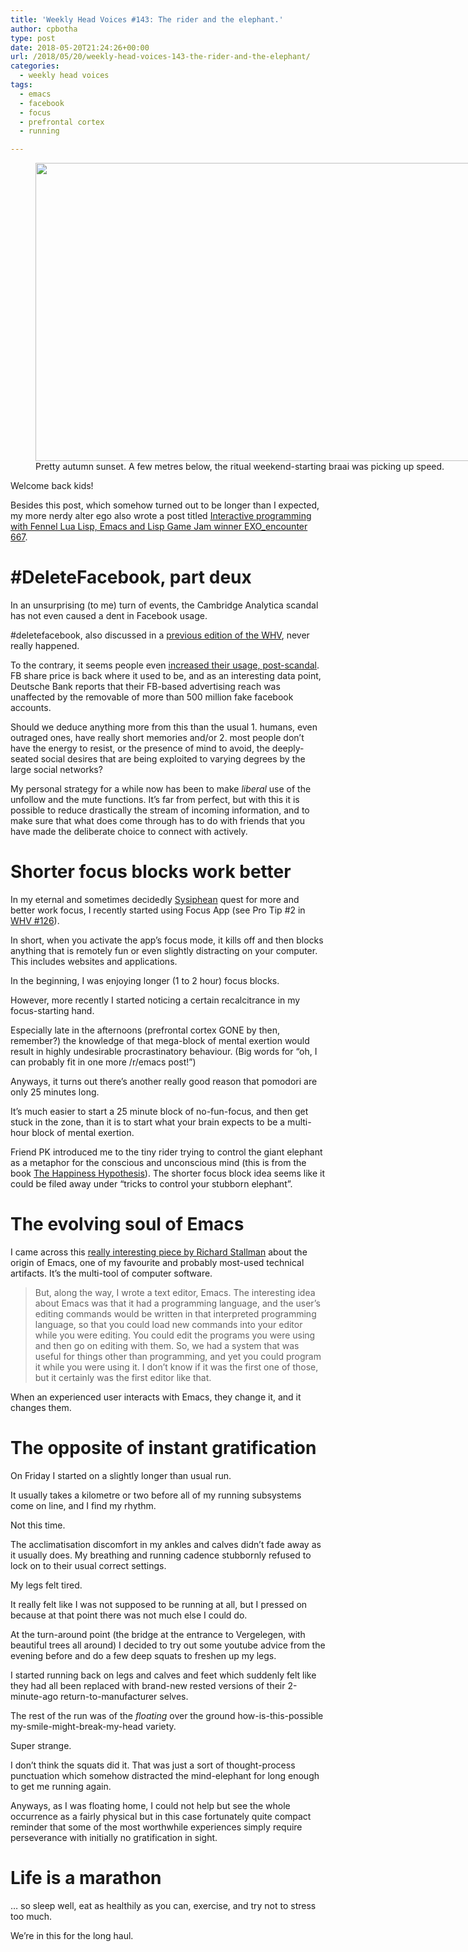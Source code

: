 ```yaml
---
title: 'Weekly Head Voices #143: The rider and the elephant.'
author: cpbotha
type: post
date: 2018-05-20T21:24:26+00:00
url: /2018/05/20/weekly-head-voices-143-the-rider-and-the-elephant/
categories:
  - weekly head voices
tags:
  - emacs
  - facebook
  - focus
  - prefrontal cortex
  - running

---
```

<figure id="attachment_3174" aria-describedby="caption-attachment-3174" style="width: 840px" class="wp-caption alignnone"><a href="https://cpbotha.net/wp-content/uploads/2018/05/pretty\_cc\_sky.jpg" data-rel="lightbox-image-0" data-rl\_title="" data-rl\_caption="" title=""><img data-attachment-id="3174" data-permalink="https://cpbotha.net/2018/05/20/weekly-head-voices-143-the-rider-and-the-elephant/pretty_cc_sky/" data-orig-file="https://cpbotha.net/wp-content/uploads/2018/05/pretty_cc_sky.jpg" data-orig-size="3215,1824" data-comments-opened="1" data-image-meta="{&quot;aperture&quot;:&quot;1.8&quot;,&quot;credit&quot;:&quot;&quot;,&quot;camera&quot;:&quot;iPhone 8&quot;,&quot;caption&quot;:&quot;&quot;,&quot;created_timestamp&quot;:&quot;1526665302&quot;,&quot;copyright&quot;:&quot;&quot;,&quot;focal_length&quot;:&quot;3.99&quot;,&quot;iso&quot;:&quot;20&quot;,&quot;shutter_speed&quot;:&quot;0.0042194092827004&quot;,&quot;title&quot;:&quot;&quot;,&quot;orientation&quot;:&quot;1&quot;}" data-image-title="pretty_cc_sky" data-image-description="" data-medium-file="https://cpbotha.net/wp-content/uploads/2018/05/pretty_cc_sky-300x170.jpg" data-large-file="https://cpbotha.net/wp-content/uploads/2018/05/pretty_cc_sky-1024x581.jpg" class="size-large wp-image-3174" src="https://cpbotha.net/wp-content/uploads/2018/05/pretty_cc_sky-1024x581.jpg" alt="" width="840" height="477" srcset="https://cpbotha.net/wp-content/uploads/2018/05/pretty_cc_sky-1024x581.jpg 1024w, https://cpbotha.net/wp-content/uploads/2018/05/pretty_cc_sky-300x170.jpg 300w, https://cpbotha.net/wp-content/uploads/2018/05/pretty_cc_sky-768x436.jpg 768w, https://cpbotha.net/wp-content/uploads/2018/05/pretty_cc_sky-1200x681.jpg 1200w" sizes="(max-width: 709px) 85vw, (max-width: 909px) 67vw, (max-width: 1362px) 62vw, 840px" /></a><figcaption id="caption-attachment-3174" class="wp-caption-text">Pretty autumn sunset. A few metres below, the ritual weekend-starting braai was picking up speed.</figcaption></figure> 

Welcome back kids!

Besides this post, which somehow turned out to be longer than I expected, my more nerdy alter ego also wrote a post titled [Interactive programming with Fennel Lua Lisp, Emacs and Lisp Game Jam winner EXO_encounter 667][1].

# #DeleteFacebook, part deux

In an unsurprising (to me) turn of events, the Cambridge Analytica scandal has not even caused a dent in Facebook usage.

#deletefacebook, also discussed in a [previous edition of the WHV][2], never really happened.

To the contrary, it seems people even [increased their usage, post-scandal][3]. FB share price is back where it used to be, and as an interesting data point, Deutsche Bank reports that their FB-based advertising reach was unaffected by the removable of more than 500 million fake facebook accounts.

Should we deduce anything more from this than the usual 1. humans, even outraged ones, have really short memories and/or 2. most people don&#8217;t have the energy to resist, or the presence of mind to avoid, the deeply-seated social desires that are being exploited to varying degrees by the large social networks?

My personal strategy for a while now has been to make _liberal_ use of the unfollow and the mute functions. It&#8217;s far from perfect, but with this it is possible to reduce drastically the stream of incoming information, and to make sure that what does come through has to do with friends that you have made the deliberate choice to connect with actively.

# Shorter focus blocks work better

In my eternal and sometimes decidedly [Sysiphean][4] quest for more and better work focus, I recently started using Focus App (see Pro Tip #2 in [WHV #126][5]).

In short, when you activate the app&#8217;s focus mode, it kills off and then blocks anything that is remotely fun or even slightly distracting on your computer. This includes websites and applications.

In the beginning, I was enjoying longer (1 to 2 hour) focus blocks.

However, more recently I started noticing a certain recalcitrance in my focus-starting hand.

Especially late in the afternoons (prefrontal cortex GONE by then, remember?) the knowledge of that mega-block of mental exertion would result in highly undesirable procrastinatory behaviour. (Big words for &#8220;oh, I can probably fit in one more /r/emacs post!&#8221;)

Anyways, it turns out there&#8217;s another really good reason that pomodori are only 25 minutes long.

It&#8217;s much easier to start a 25 minute block of no-fun-focus, and then get stuck in the zone, than it is to start what your brain expects to be a multi-hour block of mental exertion.

Friend PK introduced me to the tiny rider trying to control the giant elephant as a metaphor for the conscious and unconscious mind (this is from the book [The Happiness Hypothesis][6]). The shorter focus block idea seems like it could be filed away under &#8220;tricks to control your stubborn elephant&#8221;.

# The evolving soul of Emacs

I came across this [really interesting piece by Richard Stallman][7] about the origin of Emacs, one of my favourite and probably most-used technical artifacts. It&#8217;s the multi-tool of computer software.

> But, along the way, I wrote a text editor, Emacs. The interesting idea about Emacs was that it had a programming language, and the user&#8217;s editing commands would be written in that interpreted programming language, so that you could load new commands into your editor while you were editing. You could edit the programs you were using and then go on editing with them. So, we had a system that was useful for things other than programming, and yet you could program it while you were using it. I don&#8217;t know if it was the first one of those, but it certainly was the first editor like that.

When an experienced user interacts with Emacs, they change it, and it changes them.

# The opposite of instant gratification

On Friday I started on a slightly longer than usual run.

It usually takes a kilometre or two before all of my running subsystems come on line, and I find my rhythm.

Not this time.

The acclimatisation discomfort in my ankles and calves didn&#8217;t fade away as it usually does. My breathing and running cadence stubbornly refused to lock on to their usual correct settings.

My legs felt tired.

It really felt like I was not supposed to be running at all, but I pressed on because at that point there was not much else I could do.

At the turn-around point (the bridge at the entrance to Vergelegen, with beautiful trees all around) I decided to try out some youtube advice from the evening before and do a few deep squats to freshen up my legs.

I started running back on legs and calves and feet which suddenly felt like they had all been replaced with brand-new rested versions of their 2-minute-ago return-to-manufacturer selves.

The rest of the run was of the _floating_ over the ground how-is-this-possible my-smile-might-break-my-head variety.

Super strange.

I don&#8217;t think the squats did it. That was just a sort of thought-process punctuation which somehow distracted the mind-elephant for long enough to get me running again.

Anyways, as I was floating home, I could not help but see the whole occurrence as a fairly physical but in this case fortunately quite compact reminder that some of the most worthwhile experiences simply require perseverance with initially no gratification in sight.

# Life is a marathon

&#8230; so sleep well, eat as healthily as you can, exercise, and try not to stress too much.

We&#8217;re in this for the long haul.

 [1]: https://vxlabs.com/2018/05/18/interactive-programming-with-fennel-lua-lisp-emacs-and-lisp-game-jam-winner-exo_encounter-667/
 [2]: /2018/03/25/weekly-head-voices-137/#deletefacebook
 [3]: http://www.businessinsider.com/people-increased-facebook-usage-after-cambridge-analytica-scandal-2018-5?IR=T
 [4]: https://en.wikipedia.org/wiki/Sisyphus
 [5]: /2018/01/07/weekly-head-voices-126-fleur-de-lis/
 [6]: https://en.wikipedia.org/wiki/The_Happiness_Hypothesis
 [7]: https://www.gnu.org/gnu/rms-lisp.html